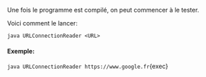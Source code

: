 Une fois le programme est compilé, on peut commencer à le tester.

Voici comment le lancer:

`java URLConnectionReader <URL>`

#### Exemple:
`java URLConnectionReader https://www.google.fr`{exec}
